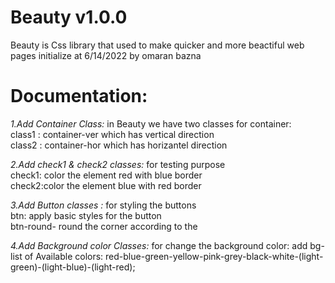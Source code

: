 # Beauty v1.0.0
Beauty is Css library that used to make quicker and more beactiful web pages 
initialize at 6/14/2022
by omaran bazna 
# Documentation:

*1.Add Container Class:*
in Beauty we have two classes for container: <br />
  class1 : container-ver which has vertical direction   <br />
  class2 : container-hor which has horizantel direction   <br />

*2.Add check1 & check2 classes:*
for testing purpose <br />
check1: color the element red with blue border <br />
check2:color the element blue with red border  <br />

*3.Add Button classes :*
for styling the buttons <br />
btn: apply basic styles for the button <br />
btn-round-<value > round the corner according to the <value>

*4.Add Background color Classes:*
  for change the background color: 
  add bg-<color>
  list of Available colors: 
    red-blue-green-yellow-pink-grey-black-white-(light-green)-(light-blue)-(light-red);
               
